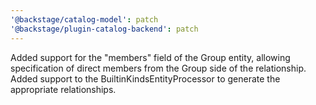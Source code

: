 ```yaml
---
'@backstage/catalog-model': patch
'@backstage/plugin-catalog-backend': patch
---
```


Added support for the "members" field of the Group entity, allowing specification of direct members from the Group side of the relationship. Added support to the BuiltinKindsEntityProcessor to generate the appropriate relationships.
